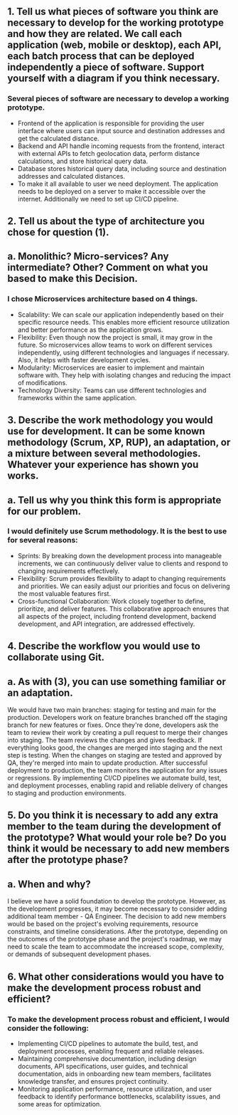 ## 1. Tell us what pieces of software you think are necessary to develop for the working prototype and how they are related. We call each application (web, mobile or desktop), each API, each batch process that can be deployed independently a piece of software. Support yourself with a diagram if you think necessary.

### Several pieces of software are necessary to develop a working prototype.
 - Frontend of the application is responsible for providing the user interface where users can input source and destination addresses and get the calculated distance.
 - Backend and API handle incoming requests from the frontend, interact with external APIs to fetch geolocation data, perform distance calculations, and store historical query data. 
 - Database stores historical query data, including source and destination addresses and calculated distances.
 - To make it all available to user we need deployment. The application needs to be deployed on a server to make it accessible over the internet. Additionally we need to set up CI/CD pipeline.

## 2. Tell us about the type of architecture you chose for question (1). 
## a. Monolithic? Micro-services? Any intermediate? Other? Comment on what you based to make this Decision.

### I chose Microservices architecture based on 4 things.
 - Scalability: We can scale our application  independently based on their specific resource needs. This enables more efficient resource utilization and better performance as the application grows.
 - Flexibility: Even though now the project is small, it may grow in the future. So microservices allow teams to work on different services independently, using different technologies and languages if necessary. Also, it helps with faster development cycles.
 - Modularity: Microservices are easier to implement and maintain software with. They help with isolating changes and reducing the impact of modifications.
 - Technology Diversity: Teams can use different technologies and frameworks within the same application.

 ## 3. Describe the work methodology you would use for development. It can be some known methodology (Scrum, XP, RUP), an adaptation, or a mixture between several methodologies. Whatever your experience has shown you works.
 ## a. Tell us why you think this form is appropriate for our problem.

 ### I would definitely use Scrum methodology. It is the best to use for several reasons:
 - Sprints: By breaking down the development process into manageable increments, we can continuously deliver value to clients and respond to changing requirements effectively.
 - Flexibility: Scrum provides flexibility to adapt to changing requirements and priorities. We can easily adjust our priorities and focus on delivering the most valuable features first. 
 - Cross-functional Collaboration: Work closely together to define, prioritize, and deliver features. This collaborative approach ensures that all aspects of the project, including frontend development, backend development, and API integration, are addressed effectively.

 ## 4. Describe the workflow you would use to collaborate using Git.
 ## a. As with (3), you can use something familiar or an adaptation.

We would have two main branches: staging for testing and main for the production.
Developers work on feature branches branched off the staging branch for new features or fixes. Once they're done, developers ask the team to review their work by creating a pull request  to merge their changes into staging. The team reviews the changes and gives feedback. If everything looks good, the changes are merged into staging and the next step is testing. When the changes on staging are tested and approved by QA, they're merged into main to update production. After successful deployment to production, the team monitors the application for any issues or regressions. By implementing CI/CD pipelines we automate build, test, and deployment processes, enabling rapid and reliable delivery of changes to staging and production environments.

## 5. Do you think it is necessary to add any extra member to the team during the development of the prototype? What would your role be? Do you think it would be necessary to add new members after the prototype phase?
## a. When and why?

I believe we have a solid foundation to develop the prototype. However, as the development progresses, it may become necessary to consider adding additional team member - QA Engineer. The decision to add new members would be based on the project's evolving requirements, resource constraints, and timeline considerations.  After the prototype, depending on the outcomes of the prototype phase and the project's roadmap, we may need to scale the team to accommodate the increased scope, complexity, or demands of subsequent development phases.

## 6. What other considerations would you have to make the development process robust and efficient?

### To make the development process robust and efficient, I would consider the following:  
 - Implementing CI/CD pipelines to automate the build, test, and deployment processes, enabling frequent and reliable releases. 
 - Maintaining comprehensive documentation, including design documents, API specifications, user guides, and technical documentation, aids in onboarding new team members, facilitates knowledge transfer, and ensures project continuity.
 - Monitoring application performance, resource utilization, and user feedback to identify performance bottlenecks, scalability issues, and some areas for optimization.

